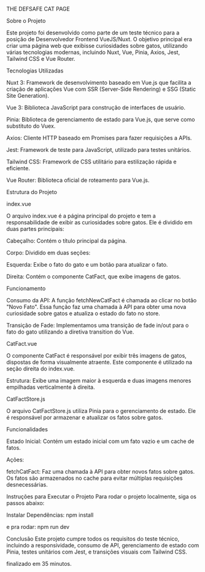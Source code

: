 THE DEFSAFE CAT PAGE

Sobre o Projeto

Este projeto foi desenvolvido como parte de um teste técnico para a posição de Desenvolvedor Frontend VueJS/Nuxt. O objetivo principal era criar uma página web que exibisse curiosidades sobre gatos, utilizando várias tecnologias modernas, incluindo Nuxt, Vue, Pinia, Axios, Jest, Tailwind CSS e Vue Router.

Tecnologias Utilizadas

Nuxt 3: Framework de desenvolvimento baseado em Vue.js que facilita a criação de aplicações Vue com SSR (Server-Side Rendering) e SSG (Static Site Generation).

Vue 3: Biblioteca JavaScript para construção de interfaces de usuário.

Pinia: Biblioteca de gerenciamento de estado para Vue.js, que serve como substituto do Vuex.

Axios: Cliente HTTP baseado em Promises para fazer requisições a APIs.

Jest: Framework de teste para JavaScript, utilizado para testes unitários.

Tailwind CSS: Framework de CSS utilitário para estilização rápida e eficiente.

Vue Router: Biblioteca oficial de roteamento para Vue.js.

Estrutura do Projeto

index.vue

O arquivo index.vue é a página principal do projeto e tem a responsabilidade de exibir as curiosidades sobre gatos. Ele é dividido em duas partes principais:

Cabeçalho: Contém o título principal da página.

Corpo: Dividido em duas seções:

Esquerda: Exibe o fato do gato e um botão para atualizar o fato.

Direita: Contém o componente CatFact, que exibe imagens de gatos.

Funcionamento

Consumo da API: A função fetchNewCatFact é chamada ao clicar no botão "Novo Fato". Essa função faz uma chamada à API para obter uma nova curiosidade sobre gatos e atualiza o estado do fato no store.

Transição de Fade: Implementamos uma transição de fade in/out para o fato do gato utilizando a diretiva transition do Vue.

CatFact.vue

O componente CatFact é responsável por exibir três imagens de gatos, dispostas de forma visualmente atraente. Este componente é utilizado na seção direita do index.vue.

Estrutura: Exibe uma imagem maior à esquerda e duas imagens menores empilhadas verticalmente à direita.

CatFactStore.js

O arquivo CatFactStore.js utiliza Pinia para o gerenciamento de estado. Ele é responsável por armazenar e atualizar os fatos sobre gatos.

Funcionalidades

Estado Inicial: Contém um estado inicial com um fato vazio e um cache de fatos.

Ações:

fetchCatFact: Faz uma chamada à API para obter novos fatos sobre gatos. Os fatos são armazenados no cache para evitar múltiplas requisições desnecessárias.

Instruções para Executar o Projeto
Para rodar o projeto localmente, siga os passos abaixo:

Instalar Dependências:
npm install

e pra rodar: 
npm run dev

Conclusão
Este projeto cumpre todos os requisitos do teste técnico, incluindo a responsividade, consumo de API, gerenciamento de estado com Pinia, testes unitários com Jest, e transições visuais com Tailwind CSS.

finalizado em 35 minutos.

